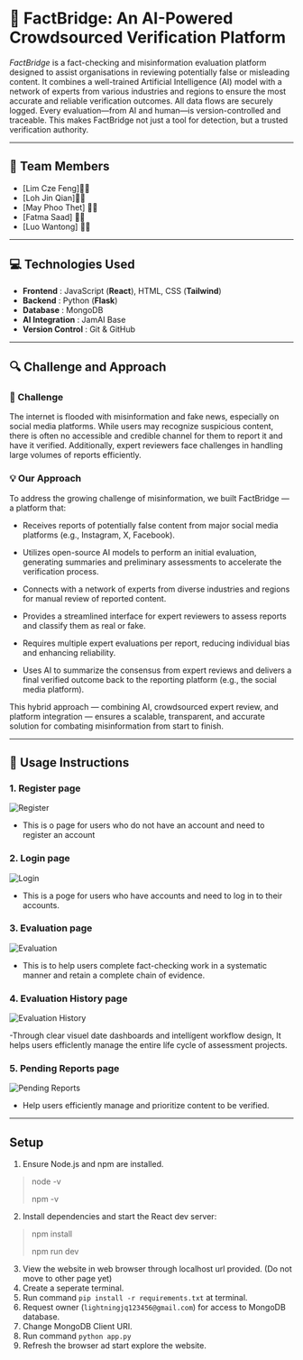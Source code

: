 # 🧠 FactBridge: An AI-Powered Crowdsourced Verification Platform

*FactBridge* is a fact-checking and misinformation evaluation platform designed to assist organisations in reviewing potentially false or misleading content. It combines a well-trained Artificial Intelligence (AI) model with a network of experts from various industries and regions to ensure the most accurate and reliable verification outcomes. All data flows are securely logged. Every evaluation—from AI and human—is version-controlled and traceable. This makes FactBridge not just a tool for detection, but a trusted verification authority.

---

## 👥 Team Members

- [Lim Cze Feng]🌈🌻
- [Loh Jin Qian]🪼✨
- [May Phoo Thet] 🌸🍓
- [Fatma Saad] 👾🍬
- [Luo Wantong] 🐹🥑

---

## 💻 Technologies Used

- **Frontend**        : JavaScript (**React**), HTML, CSS (**Tailwind**)
- **Backend**         : Python (**Flask**)
- **Database**        : MongoDB
- **AI Integration**  : JamAI Base
- **Version Control** : Git & GitHub

---

## 🔍 Challenge and Approach

### 🧩 Challenge

The internet is flooded with misinformation and fake news, especially on social media platforms. While users may recognize suspicious content, there is often no accessible and credible channel for them to report it and have it verified. Additionally, expert reviewers face challenges in handling large volumes of reports efficiently.


### 💡 Our Approach

To address the growing challenge of misinformation, we built FactBridge — a platform that:

- Receives reports of potentially false content from major social media platforms (e.g., Instagram, X, Facebook).

- Utilizes open-source AI models to perform an initial evaluation, generating summaries and preliminary assessments to accelerate the verification process.

- Connects with a network of experts from diverse industries and regions for manual review of reported content.

- Provides a streamlined interface for expert reviewers to assess reports and classify them as real or fake.

- Requires multiple expert evaluations per report, reducing individual bias and enhancing reliability.

- Uses AI to summarize the consensus from expert reviews and delivers a final verified outcome back to the reporting platform (e.g., the social media platform).

This hybrid approach — combining AI, crowdsourced expert review, and platform integration — ensures a scalable, transparent, and accurate solution for combating misinformation from start to finish.

---

## 📸 Usage Instructions

### 1. Register page
![Register](./fb96486b-7b61-4de0-9572-b23e0e5f9c6b.png)

- This is o page for users who do not have an account and need to register an account

### 2. Login page
![Login](./28139136-0047-4d6a-bafd-97572e03d2c8.png)

- This is a poge for users who have accounts and need to log in to their accounts.

### 3. Evaluation page
![Evaluation](./28139136-0047-4d6a-bafd-97572e03d2c8.png)

- This is to help users complete fact-checking work in a systematic manner and retain a complete chain of evidence.

### 4. Evaluation History page
![Evaluation History](./28139136-0047-4d6a-bafd-97572e03d2c8.png)

-Through clear visuel date dashboards and intellígent workflow design, It helps users efficlently manage the entire lífe cycle of assessment projects.

### 5. Pending Reports page
![Pending Reports](./28139136-0047-4d6a-bafd-97572e03d2c8.png)

- Help users efficiently manage and prioritize content to be verified.

---

## Setup
1. Ensure Node.js and npm are installed.
> node -v
> 
> npm -v
2. Install dependencies and start the React dev server:
> npm install
>
> npm run dev
3. View the website in web browser through localhost url provided. (Do not move to other page yet)
4. Create a seperate terminal.
5. Run command `pip install -r requirements.txt` at terminal.
6. Request owner (`lightningjq123456@gmail.com`) for access to MongoDB database.
7. Change MongoDB Client URI.
8. Run command `python app.py`
9. Refresh the browser ad start explore the website.




